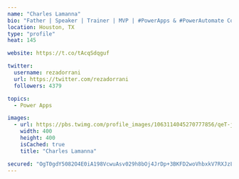 ```yaml
---
name: "Charles Lamanna"
bio: "Father | Speaker | Trainer | MVP | #PowerApps & #PowerAutomate Community Super User | YouTuber Right-pointing triangle http://youtube.com/c/rezadorrani | Learn - Share - Clockwise rightwards and leftwards open circle arrows"
location: Houston, TX
type: "profile"
heat: 145

website: https://t.co/tAcqSdqguf

twitter:
  username: rezadorrani
  url: https://twitter.com/rezadorrani
  followers: 4379

topics:
  - Power Apps

images:
  - url: https://pbs.twimg.com/profile_images/1063114045270777856/qeT-jpWr_400x400.jpg
    width: 400
    height: 400
    isCached: true
    title: "Charles Lamanna"

secured: "OgT0gdY5082O4E0iA198VcwuAsv029h8bOj4JrDp+3BKFD2woVhbxkV7RXJzLzGNZ9e8IEBa5uGxGos43lRqqnfIv02k51DH1s7rAMNbsXw9TGSkqbq8egQNvxqG6iVB68+23aSjF7Uldo0jrQ56tB7dSXTT1qBUDvICfZpSk1PNinD+BdHsV5vcsXcbFO5VCQbMFhMlw8VfkOmxk8jotOd96m9I5dwwBe0NDq1F0ulMtrzTjrcqW73QXc/TvB1ZjWrqoV9pMfevVaBxsmmeboVc5c45Q3PWgWkt/vpZBpJeep0cTJoUXN+V89ctvogvUlSYqZvwWHrm8t6HYOVq84fOLRh4nI2iffhpsiti5O+dg5kJ7ZI1u79XKB5cxI31pzgzLbZlX9Pd8Pmpthwq/EEYLAAuKvjntcmMpkGIZv4=;UEwYEiw2OySyBmMx3OMSQw=="
---
```


